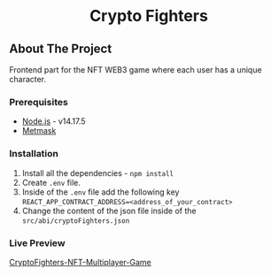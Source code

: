 <br />
<h1 align="center">Crypto Fighters</h1>

## About The Project

Frontend part for the NFT WEB3 game where each user has a unique character.

### Prerequisites

- [Node.js](https://nodejs.org/en/download/) - v14.17.5
- [Metmask](https://metamask.io/)

### Installation

1. Install all the dependencies - `npm install`
2. Create `.env` file.
3. Inside of the `.env` file add the following key `REACT_APP_CONTRACT_ADDRESS=<address_of_your_contract>`
4. Change the content of the json file inside of the `src/abi/cryptoFighters.json`

### Live Preview

[CryptoFighters-NFT-Multiplayer-Game](https://kowalewskipawel.github.io/CryptoFighters-NFT-Multiplayer-Game/)
